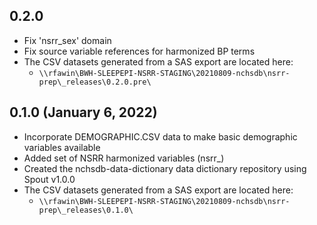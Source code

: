 ## 0.2.0

- Fix 'nsrr_sex' domain
- Fix source variable references for harmonized BP terms
- The CSV datasets generated from a SAS export are located here:
  - `\\rfawin\BWH-SLEEPEPI-NSRR-STAGING\20210809-nchsdb\nsrr-prep\_releases\0.2.0.pre\`

## 0.1.0 (January 6, 2022)

- Incorporate DEMOGRAPHIC.CSV data to make basic demographic variables available
- Added set of NSRR harmonized variables (nsrr_)
- Created the nchsdb-data-dictionary data dictionary repository using Spout v1.0.0
- The CSV datasets generated from a SAS export are located here:
  - `\\rfawin\BWH-SLEEPEPI-NSRR-STAGING\20210809-nchsdb\nsrr-prep\_releases\0.1.0\`
